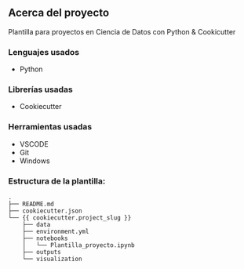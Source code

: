 ## **Acerca del proyecto**

Plantilla para proyectos en Ciencia de Datos con Python & Cookicutter

### **Lenguajes usados**

- Python

### **Librerías usadas**

- Cookiecutter

### **Herramientas usadas** 

- VSCODE
- Git
- Windows

### **Estructura de la plantilla:**

```
.
├── README.md
├── cookiecutter.json
└── {{ cookiecutter.project_slug }}
    ├── data
    ├── environment.yml
    ├── notebooks
    │   └── Plantilla_proyecto.ipynb
    ├── outputs
    └── visualization
```
